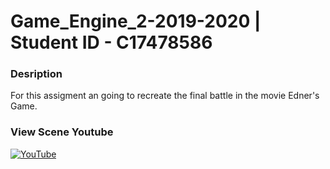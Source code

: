 # Game_Engine_2-2019-2020 | Student ID - C17478586

### **Desription**
For this assigment  an going to recreate the final battle in the movie Edner's Game.


### **View Scene Youtube**

[![YouTube](http://img.youtube.com/vi/IXdbCU3Mt_c&t/0.jpg)](https://www.youtube.com/watch?v=IXdbCU3Mt_c&t=120s)
